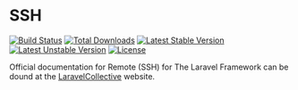 # SSH

[![Build Status](https://travis-ci.org/LaravelCollective/remote.svg?branch=master)](https://travis-ci.org/LaravelCollective/remote)
[![Total Downloads](https://poser.pugx.org/LaravelCollective/html/downloads.svg)](https://packagist.org/packages/laravelcollective/html)
[![Latest Stable Version](https://poser.pugx.org/LaravelCollective/html/v/stable.svg)](https://packagist.org/packages/laravelcollective/html)
[![Latest Unstable Version](https://poser.pugx.org/LaravelCollective/html/v/unstable.svg)](https://packagist.org/packages/laravelcollective/html)
[![License](https://poser.pugx.org/LaravelCollective/html/license.svg)](https://packagist.org/packages/laravelcollective/html)

Official documentation for Remote (SSH) for The Laravel Framework can be dound at the [LaravelCollective](http://laravelcollective.com) website.
